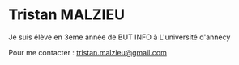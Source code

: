 # Tristan MALZIEU

Je suis élève en 3eme année de BUT INFO à L'université d'annecy

Pour me contacter : 
tristan.malzieu@gmail.com

<!---
T-MALZIEU/T-MALZIEU is a ✨ special ✨ repository because its `README.md` (this file) appears on your GitHub profile.
You can click the Preview link to take a look at your changes.

--->
